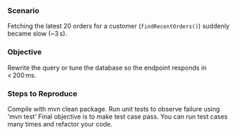 ### Scenario
Fetching the latest 20 orders for a customer (`findRecentOrders()`) suddenly became slow (~3 s).

### Objective
Rewrite the query or tune the database so the endpoint responds in < 200 ms.


### Steps to Reproduce
Compile with mvn clean package.
Run unit tests to observe failure using 'mvn test'
Final objective is to make test case pass.
You can run test cases many times and refactor your code.
